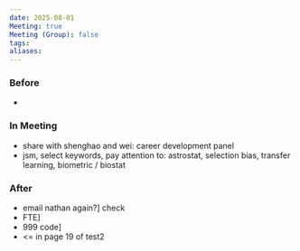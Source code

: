 ```yaml
---
date: 2025-08-01
Meeting: true
Meeting (Group): false
tags: 
aliases:
---
```


### Before
- 

### In Meeting
- share with shenghao and wei: career development panel
- jsm, select keywords, pay attention to: astrostat, selection bias, transfer learning, biometric / biostat

### After
- email nathan again?] check
- FTE]
- 999 code]
- <= in page 19 of test2